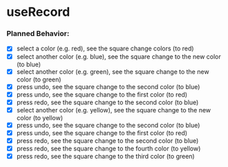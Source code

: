 # useRecord

### Planned Behavior: 
- [x] select a color (e.g. red), see the square change colors (to red)
- [x] select another color (e.g. blue), see the square change to the new color (to blue)
- [x] select another color (e.g. green), see the square change to the new color (to green)
- [x] press undo, see the square change to the second color (to blue)
- [x] press undo, see the square change to the first color (to red)
- [x] press redo, see the square change to the second color (to blue)
- [x] select another color (e.g. yellow), see the square change to the new color (to yellow)
- [x] press undo, see the square change to the second color (to blue)
- [x] press undo, see the square change to the first color (to red)
- [x] press redo, see the square change to the second color (to blue)
- [x] press redo, see the square change to the fourth color (to yellow)
- [x] press redo, see the square change to the third color (to green)
